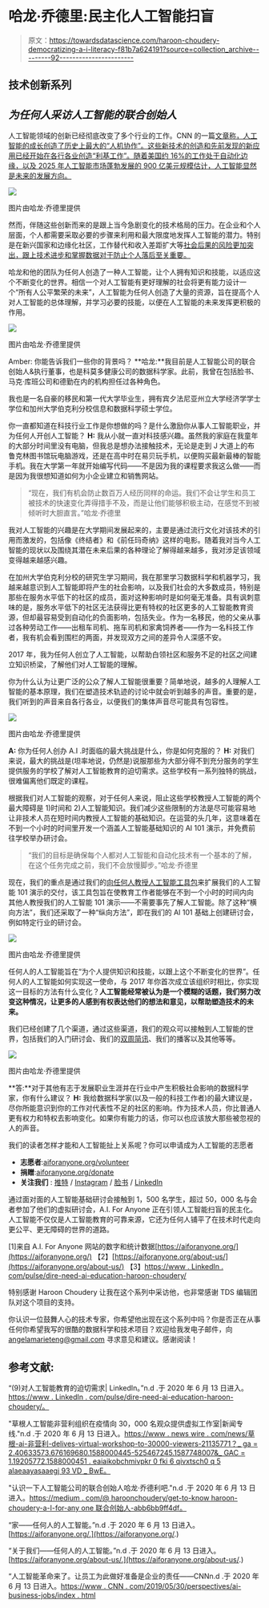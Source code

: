# 哈龙·乔德里:民主化人工智能扫盲

> 原文：<https://towardsdatascience.com/haroon-choudery-democratizing-a-i-literacy-f81b7a624191?source=collection_archive---------92----------------------->

## 技术创新系列

## *为任何人采访人工智能的联合创始人*

人工智能领域的创新已经彻底改变了多个行业的工作。CNN 的一篇[文章称，人工智能的成长创造了历史上最大的“人机协作”。这些新技术的创造和先前发现的新应用已经开始在各行各业创造“利基工作”。随着美国约 16%的工作处于自动化边缘，以及 2025 年人工智能市场蓬勃发展的 900 亿美元规模估计，人工智能显然是未来的发展方向。](https://www.cnn.com/2019/05/30/perspectives/ai-business-jobs/index.html)

![](img/c676894f5aeb3361439e71a8c0cc5b1f.png)

图片由哈龙·乔德里提供

然而，伴随这些创新而来的是跟上当今急剧变化的技术格局的压力。在企业和个人层面，个人都需要采取必要的步骤来利用和最大限度地发挥人工智能的潜力。特别是在新兴国家和边缘化社区，工作替代和收入差距扩大等[社会后果的风险更加突出，跟上技术进步和掌握数据对于防止个人落后至关重要。](https://aiforanyone.org/about-us/)

哈龙和他的团队为任何人创造了一种人工智能，让个人拥有知识和技能，以适应这个不断变化的世界。相信一个对人工智能有更好理解的社会将更有能力设计一个“所有人公平繁荣的未来”，人工智能为任何人创造了大量的资源，旨在提高个人对人工智能的总体理解，并学习必要的技能，以便在人工智能的未来发挥更积极的作用。

![](img/0a6208d9e6ede97dd87b9314564296af.png)

图片由哈龙·乔德里提供

Amber: 你能告诉我们一些你的背景吗？
**哈龙:**我目前是人工智能公司的联合创始人&执行董事，也是科莫多健康公司的数据科学家。此前，我曾在包括脸书、马克·库班公司和德勤在内的机构担任过各种角色。

我也是一名自豪的移民和第一代大学毕业生，拥有宾夕法尼亚州立大学经济学学士学位和加州大学伯克利分校信息和数据科学硕士学位。

你一直都知道在科技行业工作是你想做的吗？是什么激励你从事人工智能职业，并为任何人开创人工智能？
**H:** 我从小就一直对科技感兴趣。虽然我的家庭在我童年的大部分时间里没有电脑，但我总是想办法接触技术，无论是走到 J 大道上的布鲁克林图书馆玩电脑游戏，还是在高中时在易贝玩手机，以便购买最新最棒的智能手机。我在大学第一年就开始编写代码——不是因为我的课程要求我这么做——而是因为我很想知道如何为小企业建立和销售网站。

> “现在，我们有机会防止数百万人经历同样的命运。我们不会让学生和员工被技术的快速变化弄得措手不及，而是让他们能够积极主动，在感觉不到被倾听时大胆直言。”哈龙·乔德里

我对人工智能的兴趣是在大学期间发展起来的，主要是通过流行文化对该技术的引用而激发的，包括像《终结者》和《前任玛奇纳》这样的电影。随着我对当今人工智能的现状以及围绕其潜在未来后果的各种理论了解得越来越多，我对涉足该领域变得越来越感兴趣。

在加州大学伯克利分校的研究生学习期间，我在那里学习数据科学和机器学习，我越来越意识到人工智能即将产生的社会影响，以及我们社会的大多数成员，特别是那些在服务水平低下的社区的成员，面对这种影响时是如何毫无准备。具有讽刺意味的是，服务水平低下的社区无法获得比更有特权的社区更多的人工智能教育资源，但却最容易受到自动化的负面影响，包括失业。作为一名移民，他的父亲从事过各种劳动工作——出租车司机、拖车司机和家禽饲养者——作为一名科技工作者，我有机会看到围栏的两面，并发现双方之间的差异令人深感不安。

2017 年，我为任何人创立了人工智能，以帮助白领社区和服务不足的社区之间建立知识桥梁，了解他们对人工智能的理解。

你为什么认为让更广泛的公众了解人工智能很重要？简单地说，越多的人理解人工智能的基本原理，我们在塑造技术轨迹的讨论中就会听到越多的声音。重要的是，我们听到的声音来自各行各业，以便我们的集体声音尽可能具有包容性。

![](img/ad8e9a7af5b7730ec8bd034c14dc90e0.png)

图片由哈龙·乔德里提供

**A:** 你为任何人创办 A.I .时面临的最大挑战是什么，你是如何克服的？ **H:** 对我们来说，最大的挑战是(坦率地说，仍然是)说服那些为大部分得不到充分服务的学生提供服务的学校了解对人工智能教育的迫切需求。这些学校有一系列独特的挑战，很难偏离他们既定的课程。

根据我们对人工智能的观察，对于任何人来说，阻止这些学校教授人工智能的两个最大障碍是 1)时间和 2)人工智能知识。我们减少这些限制的方法是尽可能容易地让非技术人员在短时间内教授人工智能的基础知识。在运营的头几年，这意味着在不到一个小时的时间里开发一个涵盖人工智能基础知识的 AI 101 演示，并免费前往学校举办研讨会。

> “我们的目标是确保每个人都对人工智能和自动化技术有一个基本的了解，在这个任务完成之前，我们不会放慢脚步。”哈龙·乔德里

现在，我们的重点是通过我们的[向任何人教授人工智能工具包](http://aiforanyone.org/teachai)来扩展我们的人工智能 101 演示的交付，该工具包旨在使教育工作者能够在不到一个小时的时间内向其他人教授我们的人工智能 101 演示——不需要事先了解人工智能。除了这种“横向方法”，我们还采取了一种“纵向方法”，即在我们的 AI 101 基础上创建研讨会，例如特定行业的研讨会。

![](img/18f5b4f5149092660418026aa3161f2f.png)

图片由哈龙·乔德里提供

任何人的人工智能旨在“为个人提供知识和技能，以跟上这个不断变化的世界”。任何人的人工智能如何实现这一使命，与 2017 年你首次成立该组织时相比，你实现这一目标的方法有什么变化？**人工智能经常被认为是一个模糊的话题，我们努力改变这种情况，让更多的人感到有权表达他们的想法和意见，以帮助塑造技术的未来。**

我们已经创建了几个渠道，通过这些渠道，我们的观众可以接触到人工智能的世界，包括我们的入门研讨会、我们的[双周简讯](http://aiforanyone.org/newsletter)、我们的播客以及其他等等。

![](img/55f60ecc8a3e692da971bd2fd2cf430b.png)

图片由哈龙·乔德里提供

**答:**对于其他有志于发展职业生涯并在行业中产生积极社会影响的数据科学家，你有什么建议？
**H:** 我给数据科学家(以及一般的科技工作者)的最大建议是，尽你所能意识到你的工作对代表性不足的社区的影响。作为技术人员，你比普通人更有权力和特权去影响变化。如果你有能力的话，你可以也应该放大那些被忽视的人的声音。

我们的读者怎样才能和人工智能扯上关系呢？你可以申请成为人工智能的志愿者

*   **志愿者**:[aiforanyone.org/volunteer](http://aiforanyone.org/volunteer)
*   **捐赠**:[aiforanyone.org/donate](http://aiforanyone.org/donate)
*   **关注我们** : [推特](http://twitter.com/aiforanyone) / [Instagram](http://instagram.com/aiforanyone) / [脸书](http://facebook.com/aiforanyone) / [LinkedIn](http://www.linkedin.com/company/13060281)

通过面对面的人工智能基础研讨会接触到 1，500 名学生，超过 50，000 名与会者参加了他们的虚拟研讨会，A.I. For Anyone 正在引领人工智能扫盲的民主化。人工智能不仅仅是人工智能教育的可靠来源，它还为任何人铺平了在技术时代走向更公平、更无障碍的世界的道路。

[1]来自 A.I. For Anyone 网站的数字和统计数据[https://aiforanyone.org/](https://aiforanyone.org/)
【2】[https://aiforanyone.org/about-us/](https://aiforanyone.org/about-us/)
【3】[https://www . LinkedIn . com/pulse/dire-need-ai-education-haroon-choudery/](https://www.linkedin.com/pulse/dire-need-ai-education-haroon-choudery/)

特别感谢 Haroon Choudery 让我在这个系列中采访他，也非常感谢 TDS 编辑团队对这个项目的支持。

你认识一位鼓舞人心的技术专家，你希望他出现在这个系列中吗？你是否正在从事任何你希望我写的很酷的数据科学和技术项目？欢迎给我发电子邮件，向 angelamarieteng@gmail.com 寻求意见和建议。感谢阅读！

## **参考文献:**

“(9)对人工智能教育的迫切需求| LinkedIn。”n.d .于 2020 年 6 月 13 日进入。[https://www . LinkedIn . com/pulse/dire-need-ai-education-haroon-choudery/。](https://www.linkedin.com/pulse/dire-need-ai-education-haroon-choudery/.)

"草根人工智能非营利组织在疫情向 30，000 名观众提供虚拟工作室|新闻专线."n.d .于 2020 年 6 月 13 日进入。[https://www . news wire . com/news/草根-ai-非营利-delives-virtual-workshop-to-30000-viewers-21135771？_ ga = 2.40633573.676169680.1588000445-525467245.1587748007&_ GAC = 1.19205772.1588000451 . eaiaikobchmivpkr 0 fki 6 qivxtsch0 q 5 alaeaayasaaegj 93 VD _ BwE。](https://www.newswire.com/news/grassroots-ai-nonprofit-delivers-virtual-workshop-to-30-000-viewers-21135771?_ga=2.40633573.676169680.1588000445-525467245.1587748007&_gac=1.19205772.1588000451.EAIaIQobChMIvPKR0fKI6QIVxtSzCh0Q5AlaEAAYASAAEgJ93vD_BwE.)

"认识一下人工智能公司的联合创始人哈龙·乔德利吧."n.d .于 2020 年 6 月 13 日进入。[https://medium . com/@ haroonchoudery/get-to-know haroon-choudery-a-I-for-any one 联合创始人-abb6bb9ff4df。](https://medium.com/@haroonchoudery/get-to-know-haroon-choudery-co-founder-of-a-i-for-anyone-abb6bb9ff4df.)

“家——任何人的人工智能。”n.d .于 2020 年 6 月 13 日进入。[https://aiforanyone.org/.](https://aiforanyone.org/.)

“关于我们——任何人的人工智能。”n.d .于 2020 年 6 月 13 日进入。[https://aiforanyone.org/about-us/.](https://aiforanyone.org/about-us/.)

“人工智能革命来了。让员工为此做好准备是企业的责任——CNNn.d .于 2020 年 6 月 13 日进入。[https://www . CNN . com/2019/05/30/perspectives/ai-business-jobs/index . html](https://www.cnn.com/2019/05/30/perspectives/ai-business-jobs/index.html.)